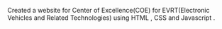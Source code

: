 Created a website for Center of Excellence(COE) for EVRT(Electronic Vehicles and Related Technologies) using HTML , CSS and Javascript .
